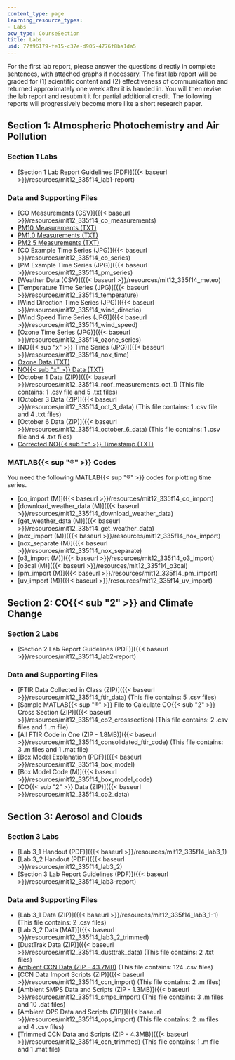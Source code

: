 ```yaml
---
content_type: page
learning_resource_types:
- Labs
ocw_type: CourseSection
title: Labs
uid: 77f96179-fe15-c37e-d905-4776f8ba1da5
---
```


For the first lab report, please answer the questions directly in complete sentences, with attached graphs if necessary. The first lab report will be graded for (1) scientific content and (2) effectiveness of communication and returned approximately one week after it is handed in. You will then revise the lab report and resubmit it for partial additional credit. The following reports will progressively become more like a short research paper.

Section 1: Atmospheric Photochemistry and Air Pollution
-------------------------------------------------------

### Section 1 Labs

*   [Section 1 Lab Report Guidelines (PDF)]({{< baseurl >}}/resources/mit12_335f14_lab1-report)

### Data and Supporting Files

*   [CO Measurements (CSV)]({{< baseurl >}}/resources/mit12_335f14_co_measurements)
*   [PM10 Measurements (TXT)](./resolveuid/810df4fbb538e598592a27a612b55313)
*   [PM1.0 Measurements (TXT)](./resolveuid/7934ad3c78dcc01c6a262527bcd26de3)
*   [PM2.5 Measurements (TXT)](./resolveuid/4808e1befdbec0c4a25b665fdedbd9aa)
*   [CO Example Time Series (JPG)]({{< baseurl >}}/resources/mit12_335f14_co_series)
*   [PM Example Time Series (JPG)]({{< baseurl >}}/resources/mit12_335f14_pm_series)
*   [Weather Data (CSV)]({{< baseurl >}}/resources/mit12_335f14_meteo)
*   [Temperature Time Series (JPG)]({{< baseurl >}}/resources/mit12_335f14_temperature)
*   [Wind Direction Time Series (JPG)]({{< baseurl >}}/resources/mit12_335f14_wind_directio)
*   [Wind Speed Time Series (JPG)]({{< baseurl >}}/resources/mit12_335f14_wind_speed)
*   [Ozone Time Series (JPG)]({{< baseurl >}}/resources/mit12_335f14_ozone_series)
*   [NO{{< sub "x" >}} Time Series (JPG)]({{< baseurl >}}/resources/mit12_335f14_nox_time)
*   [Ozone Data (TXT)](./resolveuid/26a366d4d30af0c9952f1ee7927e2478)
*   [NO{{< sub "x" >}} Data (TXT)](./resolveuid/d9dc311019a94b3bfc978302d0822664)
*   [October 1 Data (ZIP)]({{< baseurl >}}/resources/mit12_335f14_roof_measurements_oct_1) (This file contains: 1 .csv file and 5 .txt files)
*   [October 3 Data (ZIP)]({{< baseurl >}}/resources/mit12_335f14_oct_3_data) (This file contains: 1 .csv file and 4 .txt files)
*   [October 6 Data (ZIP)]({{< baseurl >}}/resources/mit12_335f14_october_6_data) (This file contains: 1 .csv file and 4 .txt files)
*   [Corrected NO{{< sub "x" >}} Timestamp (TXT)](./resolveuid/f02045ca1d95da10269955c255d9d2d2)

### MATLAB{{< sup "®" >}} Codes

You need the following MATLAB{{< sup "®" >}} codes for plotting time series.

*   [co\_import (M)]({{< baseurl >}}/resources/mit12_335f14_co_import)
*   [download\_weather\_data (M)]({{< baseurl >}}/resources/mit12_335f14_download_weather_data)
*   [get\_weather\_data (M)]({{< baseurl >}}/resources/mit12_335f14_get_weather_data)
*   [nox\_import (M)]({{< baseurl >}}/resources/mit12_335f14_nox_import)
*   [nox\_separate (M)]({{< baseurl >}}/resources/mit12_335f14_nox_separate)
*   [o3\_import (M)]({{< baseurl >}}/resources/mit12_335f14_o3_import)
*   [o3cal (M)]({{< baseurl >}}/resources/mit12_335f14_o3cal)
*   [pm\_import (M)]({{< baseurl >}}/resources/mit12_335f14_pm_import)
*   [uv\_import (M)]({{< baseurl >}}/resources/mit12_335f14_uv_import)

Section 2: CO{{< sub "2" >}} and Climate Change
-----------------------------------------------

### Section 2 Labs

*   [Section 2 Lab Report Guidelines (PDF)]({{< baseurl >}}/resources/mit12_335f14_lab2-report)

### Data and Supporting Files

*   [FTIR Data Collected in Class (ZIP)]({{< baseurl >}}/resources/mit12_335f14_ftir_data) (This file contains: 5 .csv files)
*   [Sample MATLAB{{< sup "®" >}} File to Calculate CO{{< sub "2" >}} Cross Section (ZIP)]({{< baseurl >}}/resources/mit12_335f14_co2_crosssection) (This file contains: 2 .csv files and 1 .m file)
*   [All FTIR Code in One (ZIP - 1.8MB)]({{< baseurl >}}/resources/mit12_335f14_consolidated_ftir_code) (This file contains: 3 .m files and 1 .mat file)
*   [Box Model Explanation (PDF)]({{< baseurl >}}/resources/mit12_335f14_box_model)
*   [Box Model Code (M)]({{< baseurl >}}/resources/mit12_335f14_box_model_code)
*   [CO{{< sub "2" >}} Data (ZIP)]({{< baseurl >}}/resources/mit12_335f14_co2_data)

Section 3: Aerosol and Clouds
-----------------------------

### Section 3 Labs

*   [Lab 3\_1 Handout (PDF)]({{< baseurl >}}/resources/mit12_335f14_lab3_1)
*   [Lab 3\_2 Handout (PDF)]({{< baseurl >}}/resources/mit12_335f14_lab3_2)
*   [Section 3 Lab Report Guidelines (PDF)]({{< baseurl >}}/resources/mit12_335f14_lab3-report)

### Data and Supporting Files

*   [Lab 3\_1 Data (ZIP)]({{< baseurl >}}/resources/mit12_335f14_lab3_1-1) (This file contains: 2 .csv files)
*   [Lab 3\_2 Data (MAT)]({{< baseurl >}}/resources/mit12_335f14_lab3_2_trimmed)
*   [DustTrak Data (ZIP)]({{< baseurl >}}/resources/mit12_335f14_dusttrak_data) (This file contains: 2 .txt files)
*   [Ambient CCN Data (ZIP - 43.7MB)](/ans7870/12/12.335/f14/Ambient_CCN_data.zip) (This file contains: 124 .csv files)
*   [CCN Data Import Scripts (ZIP)]({{< baseurl >}}/resources/mit12_335f14_ccn_import) (This file contains: 2 .m files)
*   [Ambient SMPS Data and Scripts (ZIP - 1.3MB)]({{< baseurl >}}/resources/mit12_335f14_smps_import) (This file contains: 3 .m files and 10 .dat files)
*   [Ambient OPS Data and Scripts (ZIP)]({{< baseurl >}}/resources/mit12_335f14_ops_import) (This file contains: 2 .m files and 4 .csv files)
*   [Trimmed CCN Data and Scripts (ZIP - 4.3MB)]({{< baseurl >}}/resources/mit12_335f14_ccn_trimmed) (This file contains: 1 .m file and 1 .mat file)